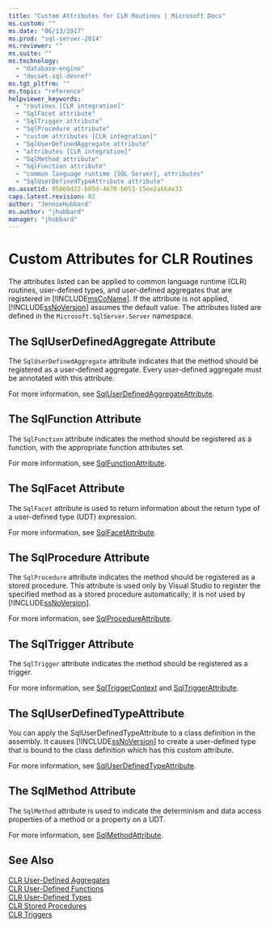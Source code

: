 ```yaml
---
title: "Custom Attributes for CLR Routines | Microsoft Docs"
ms.custom: ""
ms.date: "06/13/2017"
ms.prod: "sql-server-2014"
ms.reviewer: ""
ms.suite: ""
ms.technology: 
  - "database-engine"
  - "docset-sql-devref"
ms.tgt_pltfrm: ""
ms.topic: "reference"
helpviewer_keywords: 
  - "routines [CLR integration]"
  - "SqlFacet attribute"
  - "SqlTrigger attribute"
  - "SqlProcedure attribute"
  - "custom attributes [CLR integration]"
  - "SqlUserDefinedAggregate attribute"
  - "attributes [CLR integration]"
  - "SqlMethod attribute"
  - "SqlFunction attribute"
  - "common language runtime [SQL Server], attributes"
  - "SqlUserDefinedTypeAttribute attribute"
ms.assetid: 95069d22-b05d-4670-b053-15ee2a664e33
caps.latest.revision: 82
author: "JennieHubbard"
ms.author: "jhubbard"
manager: "jhubbard"
---
```

# Custom Attributes for CLR Routines
  The attributes listed can be applied to common language runtime (CLR) routines, user-defined types, and user-defined aggregates that are registered in [!INCLUDE[msCoName](../../includes/ssnoversion-md.md)]. If the attribute is not applied, [!INCLUDE[ssNoVersion](../../../includes/ssnoversion-md.md)] assumes the default value. The attributes listed are defined in the `Microsoft.SqlServer.Server` namespace.  
  
## The SqlUserDefinedAggregate Attribute  
 The `SqlUserDefinedAggregate` attribute indicates that the method should be registered as a user-defined aggregate. Every user-defined aggregate must be annotated with this attribute.  
  
 For more information, see [SqlUserDefinedAggregateAttribute](http://go.microsoft.com/fwlink/?LinkId=124626).  
  
## The SqlFunction Attribute  
 The `SqlFunction` attribute indicates the method should be registered as a function, with the appropriate function attributes set.  
  
 For more information, see [SqlFunctionAttribute](http://go.microsoft.com/fwlink/?LinkId=128019).  
  
## The SqlFacet Attribute  
 The `SqlFacet` attribute is used to return information about the return type of a user-defined type (UDT) expression.  
  
 For more information, see [SqlFacetAttribute](http://go.microsoft.com/fwlink/?LinkId=128020).  
  
## The SqlProcedure Attribute  
 The `SqlProcedure` attribute indicates the method should be registered as a stored procedure. This attribute is used only by Visual Studio to register the specified method as a stored procedure automatically; it is not used by [!INCLUDE[ssNoVersion](../../../includes/ssnoversion-md.md)].  
  
 For more information, see [SqlProcedureAttribute](http://go.microsoft.com/fwlink/?LinkId=128021).  
  
## The SqlTrigger Attribute  
 The `SqlTrigger` attribute indicates the method should be registered as a trigger.  
  
 For more information, see [SqlTriggerContext](http://go.microsoft.com/fwlink/?LinkId=128022) and [SqlTriggerAttribute](http://go.microsoft.com/fwlink/?LinkId=203898).  
  
## The SqlUserDefinedTypeAttribute  
 You can apply the SqlUserDefinedTypeAttribute to a class definition in the assembly. It causes [!INCLUDE[ssNoVersion](../../../includes/ssnoversion-md.md)] to create a user-defined type that is bound to the class definition which has this custom attribute.  
  
 For more information, see [SqlUserDefinedTypeAttribute](http://go.microsoft.com/fwlink/?LinkId=128024).  
  
## The SqlMethod Attribute  
 The `SqlMethod` attribute is used to indicate the determinism and data access properties of a method or a property on a UDT.  
  
 For more information, see [SqlMethodAttribute](http://go.microsoft.com/fwlink/?LinkId=128025).  
  
## See Also  
 [CLR User-Defined Aggregates](../../clr-integration-database-objects-user-defined-functions/clr-user-defined-aggregates.md)   
 [CLR User-Defined Functions](../../clr-integration-database-objects-user-defined-functions/clr-user-defined-functions.md)   
 [CLR User-Defined Types](../../clr-integration-database-objects-user-defined-types/clr-user-defined-types.md)   
 [CLR Stored Procedures](../../../database-engine/dev-guide/clr-stored-procedures.md)   
 [CLR Triggers](../../../database-engine/clr-triggers.md)  
  
  